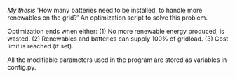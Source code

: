 *My thesis*
'How many batteries need to be installed, to handle more renewables on the grid?'
An optimization script to solve this problem.

Optimization ends when either:
(1) No more renewable energy produced, is wasted.
(2) Renewables and batteries can supply 100% of gridload.
(3) Cost limit is reached (if set).

All the modifiable parameters used in the program are stored as variables in config.py.
